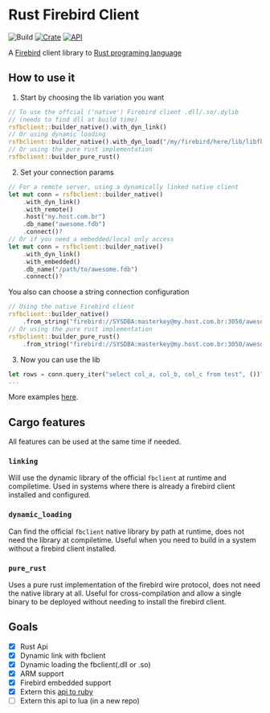 # Rust Firebird Client 

![Build](https://github.com/fernandobatels/rsfbclient/workflows/testing_changes/badge.svg)
[![Crate](https://img.shields.io/crates/v/rsfbclient.svg)](https://crates.io/crates/rsfbclient)
[![API](https://docs.rs/rsfbclient/badge.svg)](https://docs.rs/rsfbclient)

A [Firebird](https://firebirdsql.org/) client library to [Rust programing language](https://rust-lang.org/)

## How to use it

1. Start by choosing the lib variation you want
```rust
// To use the offcial ('native') Firebird client .dll/.so/.dylib
// (needs to find dll at build time)
rsfbclient::builder_native().with_dyn_link()
// Or using dynamic loading
rsfbclient::builder_native().with_dyn_load("/my/firebird/here/lib/libfbclient.so")
// Or using the pure rust implementation
rsfbclient::builder_pure_rust()
```

2. Set your connection params
```rust
// For a remote server, using a dynamically linked native client
let mut conn = rsfbclient::builder_native()
    .with_dyn_link()
    .with_remote()
    .host("my.host.com.br")
    .db_name("awesome.fdb")
    .connect()?
// Or if you need a embedded/local only access
let mut conn = rsfbclient::builder_native()
    .with_dyn_link()
    .with_embedded()
    .db_name("/path/to/awesome.fdb")
    .connect()?
```

You also can choose a string connection configuration
```rust
// Using the native Firebird client
rsfbclient::builder_native()
    .from_string("firebird://SYSDBA:masterkey@my.host.com.br:3050/awesome.fdb?charset=ascii")
// Or using the pure rust implementation
rsfbclient::builder_pure_rust()
    .from_string("firebird://SYSDBA:masterkey@my.host.com.br:3050/awesome.fdb?charset=ascii")
```

3. Now you can use the lib
```rust
let rows = conn.query_iter("select col_a, col_b, col_c from test", ())?;
...
```

More examples [here](https://github.com/fernandobatels/rsfbclient/tree/master/examples).

## Cargo features
All features can be used at the same time if needed.

### `linking`
Will use the dynamic library of the official `fbclient` at runtime and compiletime. Used in systems where there is already a firebird client installed and configured.
### `dynamic_loading`
Can find the official `fbclient` native library by path at runtime, does not need the library at compiletime. Useful when you need to build in a system without a firebird client installed.
### `pure_rust`
Uses a pure rust implementation of the firebird wire protocol, does not need the native library at all. Useful for cross-compilation and allow a single binary to be deployed without needing to install the firebird client.

## Goals 

- [x] Rust Api
- [x] Dynamic link with fbclient
- [x] Dynamic loading the fbclient(.dll or .so)
- [x] ARM support
- [x] Firebird embedded support
- [x] Extern this [api to ruby](https://github.com/fernandobatels/rbfbclient)
- [ ] Extern this api to lua (in a new repo)

